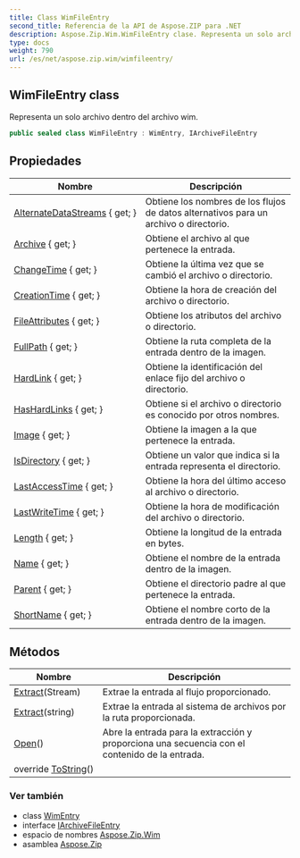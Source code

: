 ```yaml
---
title: Class WimFileEntry
second_title: Referencia de la API de Aspose.ZIP para .NET
description: Aspose.Zip.Wim.WimFileEntry clase. Representa un solo archivo dentro del archivo wim.
type: docs
weight: 790
url: /es/net/aspose.zip.wim/wimfileentry/
---
```

## WimFileEntry class

Representa un solo archivo dentro del archivo wim.

```csharp
public sealed class WimFileEntry : WimEntry, IArchiveFileEntry
```

## Propiedades

| Nombre | Descripción |
| --- | --- |
| [AlternateDataStreams](../../aspose.zip.wim/wimentry/alternatedatastreams/) { get; } | Obtiene los nombres de los flujos de datos alternativos para un archivo o directorio. |
| [Archive](../../aspose.zip.wim/wimentry/archive/) { get; } | Obtiene el archivo al que pertenece la entrada. |
| [ChangeTime](../../aspose.zip.wim/wimentry/changetime/) { get; } | Obtiene la última vez que se cambió el archivo o directorio. |
| [CreationTime](../../aspose.zip.wim/wimentry/creationtime/) { get; } | Obtiene la hora de creación del archivo o directorio. |
| [FileAttributes](../../aspose.zip.wim/wimentry/fileattributes/) { get; } | Obtiene los atributos del archivo o directorio. |
| [FullPath](../../aspose.zip.wim/wimentry/fullpath/) { get; } | Obtiene la ruta completa de la entrada dentro de la imagen. |
| [HardLink](../../aspose.zip.wim/wimentry/hardlink/) { get; } | Obtiene la identificación del enlace fijo del archivo o directorio. |
| [HasHardLinks](../../aspose.zip.wim/wimentry/hashardlinks/) { get; } | Obtiene si el archivo o directorio es conocido por otros nombres. |
| [Image](../../aspose.zip.wim/wimentry/image/) { get; } | Obtiene la imagen a la que pertenece la entrada. |
| [IsDirectory](../../aspose.zip.wim/wimentry/isdirectory/) { get; } | Obtiene un valor que indica si la entrada representa el directorio. |
| [LastAccessTime](../../aspose.zip.wim/wimentry/lastaccesstime/) { get; } | Obtiene la hora del último acceso al archivo o directorio. |
| [LastWriteTime](../../aspose.zip.wim/wimentry/lastwritetime/) { get; } | Obtiene la hora de modificación del archivo o directorio. |
| [Length](../../aspose.zip.wim/wimfileentry/length/) { get; } | Obtiene la longitud de la entrada en bytes. |
| [Name](../../aspose.zip.wim/wimentry/name/) { get; } | Obtiene el nombre de la entrada dentro de la imagen. |
| [Parent](../../aspose.zip.wim/wimentry/parent/) { get; } | Obtiene el directorio padre al que pertenece la entrada. |
| [ShortName](../../aspose.zip.wim/wimentry/shortname/) { get; } | Obtiene el nombre corto de la entrada dentro de la imagen. |

## Métodos

| Nombre | Descripción |
| --- | --- |
| [Extract](../../aspose.zip.wim/wimfileentry/extract/#extract_1)(Stream) | Extrae la entrada al flujo proporcionado. |
| [Extract](../../aspose.zip.wim/wimfileentry/extract/#extract)(string) | Extrae la entrada al sistema de archivos por la ruta proporcionada. |
| [Open](../../aspose.zip.wim/wimfileentry/open/)() | Abre la entrada para la extracción y proporciona una secuencia con el contenido de la entrada. |
| override [ToString](../../aspose.zip.wim/wimentry/tostring/)() |  |

### Ver también

* class [WimEntry](../wimentry/)
* interface [IArchiveFileEntry](../../aspose.zip/iarchivefileentry/)
* espacio de nombres [Aspose.Zip.Wim](../../aspose.zip.wim/)
* asamblea [Aspose.Zip](../../)



